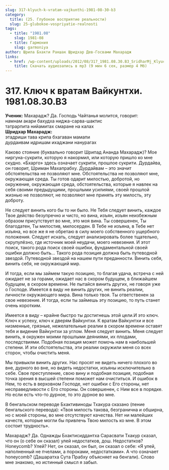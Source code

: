 ```yaml
---
slug: 317-klyuch-k-vratam-vajkunthi-1981-08-30-b3
category:
  title: (25. Глубокое восприятие реальности)
  slug: 25-glubokoe-vospriyatie-realnosti
tags:
  - title: "1981.08"
    slug: 1981-08
  - title: Гармония
    slug: garmoniya
author: Шрила Бхакти Ракшак Шридхар Дев-Госвами Махарадж
links:
  - href: /wp-content/uploads/2012/08/317_1981.08.30.B3_SridharMj_Klyuch_k_vratam_Vaykunthi.mp3
    title: Скачать аудиозапись в mp3 (9 мин 6 сек, размер 4 Мб)
---
```


# 317. Ключ к вратам Вайкунтхи. 1981.08.30.B3

**Ученик:** Махарадж? Да. Господь Чайтанья молится, говорит:\
намнам акари бахудха ниджа-сарва-шактис\
татрарпита нийамитах смаране на калах\
**Шридхар Махарадж:**\
этадриши тава крипа бхагаван мамапи\
дурдаивам идришам ихаджани нанурагах

Каково стояние (буквально говорит Шрипад Ананда Махарадж)? Мое ниргуна-сукрити, которую я накормил, или которую пришло ко мне скудно. «Бхарго» здесь означает сукрити, прошлое сукрити. Дурдайва, он говорит, Шриман Махапрабху. Дурдайвам – это значит обстоятельства не позволяют мне. Обстоятельства не позволяют мне, окружающая среда. Ты готов одарит милостью, добротой, но окружение, окружающая среда, обстоятельства, которые я навлек на себя своими предыдущими, прошлыми усилиями, своей прошлой жизнью не позволяют, не позволяют мне принять эту милость, эту доброту.

Не следует винить кого бы то ни было. Не Тебя следует винить, каждое Твое действо безупречно и чисто, но вина, изъян, изъян неизбежным образом присутствует во мне, это моя вина. Ты совершенен, Ты благодатен, Ты милостив, милосерден. В Тебе не изъяна, в Тебе нет изъяна, но все же я не обретаю в силу моего собственного ущербного положения. Следует искать, следует анализировать более тщательно, скрупулёзно, где источник моей неудачи, моего невезения. И этот поиск, такого рода поиск своей ошибки, фундаментальной своей ошибки должно быть… Такого рода позиция должна быть путеводной звездой. Путеводной звездой на нашем пути преданности. Винить себя, винить себя, не окружающий мир.

И тогда, если мы займем такую позицию, то благая удача, встреча с ней ожидает не за горами, ожидает нас в скором будущем, в ближайшем будущем, в скором времени. Не пытайся винить других, не говоря уже о Господе. Имеется в виду не винить других, не винить реалии, личности окружающего мира. Вина только твоя. Ты ответственен за свое невезение. И тогда, если ты займешь эту позицию, то путь станет очень коротким.

Имеется в виду – крайне быстро ты достигнешь этой цели.И это ключ. Ключ к успеху, ключ к дверям Вайкунтхи. К вратам Вайкунтхи и все низменные, грязные, нежелательные реалии в скором времени оставят тебя и видение Вайкунтхи за углом. Меня следует винить. Меня следует винить, я окружен моими прошлыми деяниями, их плодами, последствиями. Подобная позиция может помочь нам в наибольшей степени. И эти обстоятельства, эти реалии окружили меня со всех сторон, чтобы очистить меня.

Мы привыкли винить других. Нас просят не видеть ничего плохого во вне, дурного во вне, но видеть недостатки, изъяны исключительно в себе. Свое преступление, свою вину и подобная позиция, подобная точка зрения в высшей степени поможет нам очиститься. И ошибок в Нем, то есть в верховном Господе, нет ошибки с Его стороны, нет несправедливости с Его стороны. Он совершенен, с Ним все в порядке. Но если есть что-то дурное, то это дурное во мне.

В бенгальском переводе Бхактивиноды Тхакура сказано (пение бенгальского перевода): «Твоя милость такова, безгранична и обширна, но с моей стороны, во мне отсутствуют качества. Нет ни малейших качеств, которые могли бы привлечь Твою милость ко мне. В этом состоит трудность».

Махарадж? Да. Однажды Бхактисиддантха Сарасвати Тхакур сказал, что он (о себе он сказал) улей недостатков, дош. Недостатков? Honeycomb? Улей? Нет, он сказал, он был, он сказал о себе: «Я улей, наполненный не пчелами, а пороками, недостатками». А что означает honeycomb? (Дашаратха Сута Прабху объясняет на бенгали). Слово мне знакомо, но истинный смысл я забыл.

